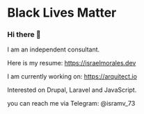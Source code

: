 # Black Lives Matter 

### Hi there 👋

I am an independent consultant.

Here is my resume: https://israelmorales.dev 

I am currently working on: https://arquitect.io

Interested on Drupal, Laravel and JavaScript.

you can reach me via Telegram: @isramv_73
